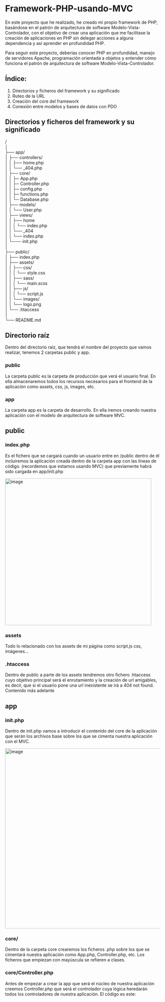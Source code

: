 <h1>Framework-PHP-usando-MVC</h1>
<p>En este proyecto que he realizado, he creado mi propio framework de PHP, basándose en el patrón de arquitectura de software Modelo-Vista-Controlador, con el objetivo de crear una aplicación que me facilitase la creación de aplicaciones en PHP sin delegar acciones a alguna dependencia y así aprender en profundidad PHP.</p>
<p>Para seguir este proyecto, deberías conocer PHP en profundidad, manejo de servidores Apache, programación orientada a objetos y entender cómo funciona el patrón de arquitectura de software Modelo-Vista-Controlador.</p>

<h2>Índice:</h2>
<ol>
  <li>Directorios y ficheros del framework y su significado</li>
  <li>Ruteo de la URL</li>
  <li>Creación del core del framework</li>
  <li>Conexión entre modelos y bases de datos con PDO</li>
</ol>

<h2>Directorios y ficheros del framework y su significado</h2>
<p>
<nombre_de_tu_proyecto>/<br/>
│<br/>
├── app/<br/>
│   ├── controllers/<br/>
│   │   ├── home.php<br/>
│   │   └── _404.php<br/>
│   ├── core/<br/>
│   │   ├─ App.php<br/>
│   │   ├─ Controller.php<br/>
│   │   ├─ config.php<br/>
│   │   ├─ functions.php<br/>
│   │   └─ Database.php<br/>
│   ├── models/<br/>
│   │   └── User.php<br/>
│   ├── views/<br/>
│   │   ├── home<br/>
│   │   │	  └── index.php<br/>
│   │   └── _404<br/>
│   │   	  └── index.php<br/>
│   └─── init.php<br/>
│<br/>
├── public/<br/>
│   ├── index.php<br/>
│   ├── assets/<br/>
│   │   ├── css/<br/>
│   │   │   └── style.css<br/>
│   │   ├── sass/<br/>
│   │   │   └── main.scss<br/>
│   │   ├── js/<br/>
│   │   │   └── script.js<br/>
│   │   └── images/<br/>
│   │       └── logo.png<br/>
│   └── .htaccess<br/>
│<br/>
└── README.md<br/>
</p>


<h2>Directorio raíz</h2>
<p>Dentro del directorio raíz, que tendrá el nombre del proyecto que vamos realizar, tenemos 2 carpetas public y app.</p>

<h3>public</h3>
<p>La carpeta public es la carpeta de producción que verá el usuario final. En ella almacenaremos todos los recursos necesarios para el frontend de la aplicación como assets, css, js, images, etc.</p>

<h3>app</h3>
<p>La carpeta app es la carpeta de desarrollo. En ella iremos creando nuestra aplicación con el modelo de arquitectura de software MVC.</p>


<h2>public</h2>
<h3>index.php</h3>
<p>Es el fichero que se cargará cuando un usuario entre en <nombre_de_tu_aplicacion>/public dentro de él incluiremos la aplicación creada dentro de la carpeta app con las líneas de código. (recordemos que estamos usando MVC) que previamente habrá sido cargada en app/init.php</p>
<img width="476" alt="image" src="https://github.com/hoxuro/Framework-PHP-usando-MVC/assets/86883781/4e3c30a0-8630-43e8-a93f-351f9d6d9fea">

<h3>assets</h3>
<p>Todo lo relacionado con los assets de mi página como script.js css, imágenes…</p>

<h3>.htaccess</h3>
<p>Dentro de public a parte de los assets tendremos otro fichero .htaccess cuyo objetivo principal será el enrutamiento y la creación de url amigables, es decir, que si el usuario pone una url inexistente se irá a 404 not found. Contenido más adelante</p>


<h2>app</h2>
<h3>init.php</h3>
<p>Dentro de init.php vamos a introducir el contenido del core de la aplicación que serán los archivos base sobre los que se cimenta nuestra aplicación con el MVC.</p>
<img width="584" alt="image" src="https://github.com/hoxuro/Framework-PHP-usando-MVC/assets/86883781/19696644-22a0-42a9-9c24-2eee7ae22524">


<h3>core/</h3>
<p>Dentro de la carpeta core crearemos los ficheros .php sobre los que se cimentará nuestra aplicación como App.php, Controller.php, etc. Los ficheros que empiezan con mayúscula se refieren a clases.</p>

<h3>core/Controller.php</h3>
<p>Antes de empezar a crear la app que será el núcleo de nuestra aplicación creemos Controller.php que será el controlador cuya lógica heredarán todos los controladores de nuestra aplicación. El código es este:</p>











